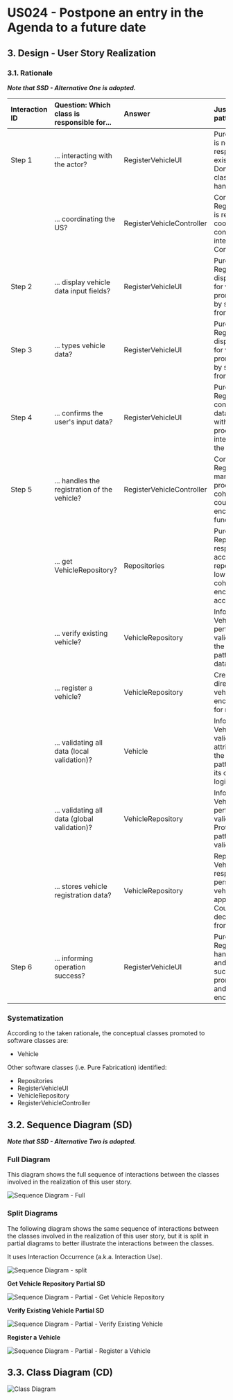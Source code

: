 # US024 - Postpone an entry in the Agenda to a future date

## 3. Design - User Story Realization 

### 3.1. Rationale

_**Note that SSD - Alternative One is adopted.**_


| Interaction ID | Question: Which class is responsible for...  | Answer                    | Justification (with patterns)                                                                                                                                                                 |
|:---------------|:---------------------------------------------|:--------------------------|:----------------------------------------------------------------------------------------------------------------------------------------------------------------------------------------------|
| Step 1         | ... interacting with the actor?              | RegisterVehicleUI         | Pure Fabrication: There is no need to assign this responsibility to any existing class in the Domain Model. The UI class is a utility class for handling user interaction.                    |
|                | ... coordinating the US?                     | RegisterVehicleController | Controller: RegisterVehicleController is responsible for coordinating and controlling the flow of interaction, applying the Controller pattern.                                               |
| Step 2         | ... display vehicle data input fields?       | RegisterVehicleUI         | Pure Fabrication: RegisterVehicleUI displays the input fields for vehicle data, promoting low coupling by separating UI logic from domain logic.                                              |
| Step 3         | ... types vehicle data?                      | RegisterVehicleUI         | Pure Fabrication: RegisterVehicleUI displays the input fields for vehicle data, promoting low coupling by separating UI logic from domain logic.                                              |
| Step 4         | ... confirms the user's input data?          | RegisterVehicleUI         | Pure Fabrication: RegisterVehicleUI confirms the user's input data before proceeding with the registration process, ensuring data integrity and adhering to the Creator pattern.              |
| Step 5         | ... handles the registration of the vehicle? | RegisterVehicleController | Controller: RegisterVehicleController manages the registration process, ensuring high cohesion and low coupling by encapsulating related functionality.                                       |
|                | ... get VehicleRepository?                   | Repositories              | Pure Fabrication:  Repositories is responsible for providing access to various repositories. It promotes low coupling and high cohesion by encapsulating data access logic.                   |
|                | ... verify existing vehicle?                 | VehicleRepository         | Information Expert: VehicleRepository performs global validation, adhering to the Protected Variation pattern by encapsulating data access.                                                   |
|                | ... register a vehicle?                      | VehicleRepository         | Creator: Vehicle is directly created by vehicleRepository, which encapsulates the logic for managing vehicles.                                                                                |
|                | ... validating all data (local validation)?  | Vehicle                   | Information Expert: Vehicle performs local validation on its attributes, adhering to the Information Expert pattern by encapsulating its own data validation logic.                           | 
|                | ... validating all data (global validation)? | VehicleRepository         | Information Expert: VehicleRepository performs global validation, following the Protected Variation pattern by encapsulating validation rules.                                                | 
|                | ... stores vehicle registration data?        | VehicleRepository         | Repository Pattern: VehicleRepository is responsible for persisting and managing vehicle registration data, applying the Low Coupling pattern by decoupling data storage from business logic. |
| Step 6         | ... informing operation success?             | RegisterVehicleUI         | Pure Fabrication: RegisterVehicleUI handles user interaction and displays success/error messages, promoting low coupling and high cohesion by encapsulating UI logic.                         | 


### Systematization ##

According to the taken rationale, the conceptual classes promoted to software classes are: 

* Vehicle


Other software classes (i.e. Pure Fabrication) identified: 

* Repositories
* RegisterVehicleUI
* VehicleRepository
* RegisterVehicleController



## 3.2. Sequence Diagram (SD)

_**Note that SSD - Alternative Two is adopted.**_

### Full Diagram

This diagram shows the full sequence of interactions between the classes involved in the realization of this user story.

![Sequence Diagram - Full](svg/us006-sequence-diagram-full.svg)

### Split Diagrams

The following diagram shows the same sequence of interactions between the classes involved in the realization of this user story, but it is split in partial diagrams to better illustrate the interactions between the classes.

It uses Interaction Occurrence (a.k.a. Interaction Use).

![Sequence Diagram - split](svg/us006-sequence-diagram-split.svg)

**Get Vehicle Repository Partial SD**

![Sequence Diagram - Partial - Get Vehicle Repository](svg/us006-sequence-diagram-partial-get-vehicle-repository.svg)

**Verify Existing Vehicle Partial SD**

![Sequence Diagram - Partial - Verify Existing Vehicle](svg/us006-sequence-diagram-partial-verify-existing-vehicle.svg)

**Register a Vehicle**

![Sequence Diagram - Partial - Register a Vehicle](svg/us006-sequence-diagram-partial-register-vehicle.svg)

## 3.3. Class Diagram (CD)

![Class Diagram](svg/us006-class-diagram.svg)